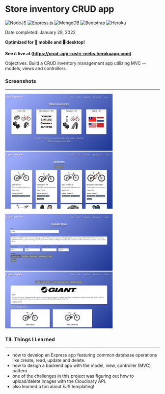 # Store inventory CRUD app

![NodeJS](https://img.shields.io/badge/node.js-6DA55F?style=for-the-badge&logo=node.js&logoColor=white)&nbsp;![Express.js](https://img.shields.io/badge/express.js-%23404d59.svg?style=for-the-badge&logo=express&logoColor=%2361DAFB)&nbsp;![MongoDB](https://img.shields.io/badge/MongoDB-%234ea94b.svg?style=for-the-badge&logo=mongodb&logoColor=white)&nbsp;![Bootstrap](https://img.shields.io/badge/bootstrap-%23563D7C.svg?style=for-the-badge&logo=bootstrap&logoColor=white)&nbsp;![Heroku](https://img.shields.io/badge/heroku-%23430098.svg?style=for-the-badge&logo=heroku&logoColor=white)  


Date completed: January 29, 2022  

**Optimized for 📱 mobile and 🖥 desktop!**  

**See it live at (https://crud-app-rusty-reebs.herokuapp.com)**  

Objectives: Build a CRUD inventory management app utilizing MVC -- models, views and controllers.  

### Screenshots
----

<a href="https://crud-app-rusty-reebs.herokuapp.com"><img src="./screenshots/inventory-1.jpg" alt="screenshot" style="max-width: 350px;"></a>&nbsp;&nbsp;<a href="https://crud-app-rusty-reebs.herokuapp.com"><img src="./screenshots/inventory-2.jpg" alt="screenshot" style="max-width: 350px;"></a>  

<a href="https://crud-app-rusty-reebs.herokuapp.com"><img src="./screenshots/inventory-3.jpg" alt="screenshot" style="max-width: 350px;"></a>&nbsp;&nbsp;<a href="https://crud-app-rusty-reebs.herokuapp.com"><img src="./screenshots/inventory-4.jpg" alt="screenshot" style="max-width: 350px;"></a>  

### TIL Things I Learned
----

- how to develop an Express app featuring common database operations like create, read, update and delete.
- how to design a backend app with the model, view, controller (MVC) pattern.
- one of the challenges in this project was figuring out how to upload/delete images with the Cloudinary API.
- also learned a ton about EJS templating!